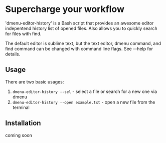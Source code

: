 # Supercharge your workflow

'dmenu-editor-history' is a Bash script that provides an awesome editor indepentend history list of opened files. Also allows you to quickly search for files with find.

The default editor is sublime text, but the text editor, dmenu command, and find command can be changed with command line flags. See --help for details.

## Usage

There are two basic usages:

1) `dmenu-editor-history --sel` - select a file or search for a new one via dmenu
2) `dmenu-editor-history --open example.txt` - open a new file from the terminal

## Installation

coming soon